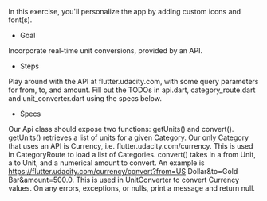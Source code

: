 In this exercise, you'll personalize the app by adding custom icons and font(s).

- Goal

Incorporate real-time unit conversions, provided by an API.

- Steps

Play around with the API at flutter.udacity.com, with some query parameters for from, to, and amount.
Fill out the TODOs in api.dart, category_route.dart and unit_converter.dart using the specs below.

- Specs

Our Api class should expose two functions: getUnits() and convert().
getUnits() retrieves a list of units for a given Category. Our only Category that uses an API is Currency, i.e. flutter.udacity.com/currency. This is used in CategoryRoute to load a list of Categories.
convert() takes in a from Unit, a to Unit, and a numerical amount to convert. An example is https://flutter.udacity.com/currency/convert?from=US Dollar&to=Gold Bar&amount=500.0. This is used in UnitConverter to convert Currency values.
On any errors, exceptions, or nulls, print a message and return null.